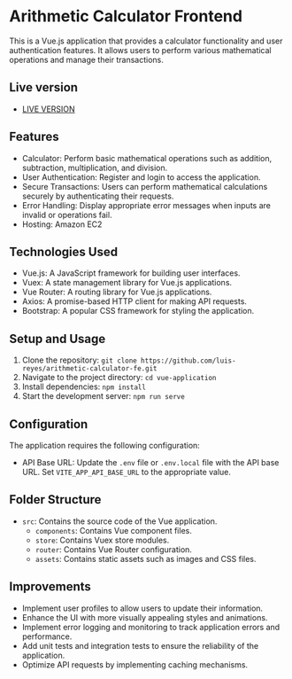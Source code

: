 # Arithmetic Calculator Frontend

This is a Vue.js application that provides a calculator functionality and user authentication features. It allows users to perform various mathematical operations and manage their transactions.

## Live version
- [LIVE VERSION](http://ec2-18-219-245-237.us-east-2.compute.amazonaws.com:5173/login)

## Features

- Calculator: Perform basic mathematical operations such as addition, subtraction, multiplication, and division.
- User Authentication: Register and login to access the application.
- Secure Transactions: Users can perform mathematical calculations securely by authenticating their requests.
- Error Handling: Display appropriate error messages when inputs are invalid or operations fail.
- Hosting: Amazon EC2

## Technologies Used

- Vue.js: A JavaScript framework for building user interfaces.
- Vuex: A state management library for Vue.js applications.
- Vue Router: A routing library for Vue.js applications.
- Axios: A promise-based HTTP client for making API requests.
- Bootstrap: A popular CSS framework for styling the application.

## Setup and Usage

1. Clone the repository: `git clone https://github.com/luis-reyes/arithmetic-calculator-fe.git`
2. Navigate to the project directory: `cd vue-application`
3. Install dependencies: `npm install`
4. Start the development server: `npm run serve`


## Configuration

The application requires the following configuration:

- API Base URL: Update the `.env` file or `.env.local` file with the API base URL. Set `VITE_APP_API_BASE_URL` to the appropriate value.

## Folder Structure

- `src`: Contains the source code of the Vue application.
  - `components`: Contains Vue component files.
  - `store`: Contains Vuex store modules.
  - `router`: Contains Vue Router configuration.
  - `assets`: Contains static assets such as images and CSS files.

## Improvements

- Implement user profiles to allow users to update their information.
- Enhance the UI with more visually appealing styles and animations.
- Implement error logging and monitoring to track application errors and performance.
- Add unit tests and integration tests to ensure the reliability of the application.
- Optimize API requests by implementing caching mechanisms.

